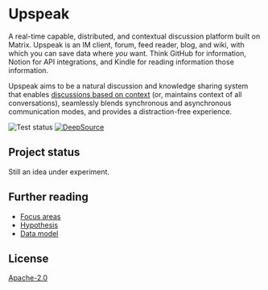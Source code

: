 # Upspeak

A real-time capable, distributed, and contextual discussion platform built on Matrix. Upspeak is an IM client, forum, feed reader, blog, and wiki, with which you can save data where _you_ want. Think GitHub for information, Notion for API integrations, and Kindle for reading information those information.

Upspeak aims to be a natural discussion and knowledge sharing system that enables [discussions based on context][_context] (or, maintains context of all conversations), seamlessly blends synchronous and asynchronous communication modes, and provides a distraction-free experience.

![Test status](https://github.com/upspeak/upspeak/workflows/Test/badge.svg) [![DeepSource](https://static.deepsource.io/deepsource-badge-light-mini.svg)](https://deepsource.io/gh/upspeak/upspeak/?ref=repository-badge)

## Project status

Still an idea under experiment.

## Further reading

- [Focus areas][_focus]
- [Hypothesis][_hypo]
- [Data model][_model]

## License

[Apache-2.0](https://www.apache.org/licenses/LICENSE-2.0)

[_context]:https://www.upspeak.net/about/context.html
[_focus]:https://www.upspeak.net/about/focus-areas.html
[_hypo]:https://www.upspeak.net/about/hypothesis.html
[_model]:https://www.upspeak.net/about/data-model.html
